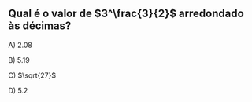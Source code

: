 ## Qual é o valor de $3^\frac{3}{2}$ arredondado às décimas?


A) $2.08$

B) $5.19$

C) $\sqrt{27}$

D) $5.2$
